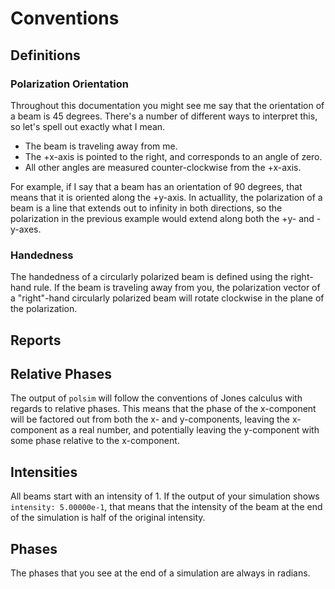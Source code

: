 # Conventions

## Definitions
### Polarization Orientation
Throughout this documentation you might see me say that the orientation of a beam is 45 degrees. There's a number of different ways to interpret this, so let's spell out exactly what I mean.

- The beam is traveling away from me.
- The +x-axis is pointed to the right, and corresponds to an angle of zero.
- All other angles are measured counter-clockwise from the +x-axis.

For example, if I say that a beam has an orientation of 90 degrees, that means that it is oriented along the +y-axis. In actuallity, the polarization of a beam is a line that extends out to infinity in both directions, so the polarization in the previous example would extend along both the +y- and -y-axes.

### Handedness
The handedness of a circularly polarized beam is defined using the right-hand rule. If the beam is traveling away from you, the polarization vector of a "right"-hand circularly polarized beam will rotate clockwise in the plane of the polarization.

## Reports
## Relative Phases
The output of `polsim` will follow the conventions of Jones calculus with regards to relative phases. This means that the phase of the x-component will be factored out from both the x- and y-components, leaving the x-component as a real number, and potentially leaving the y-component with some phase relative to the x-component.

## Intensities
All beams start with an intensity of 1. If the output of your simulation shows `intensity: 5.00000e-1`, that means that the intensity of the beam at the end of the simulation is half of the original intensity.

## Phases
The phases that you see at the end of a simulation are always in radians.
